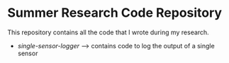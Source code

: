 # Summer Research Code Repository

This repository contains all the code that I wrote during my research.

- *single-sensor-logger* --> contains code to log the output of a single sensor